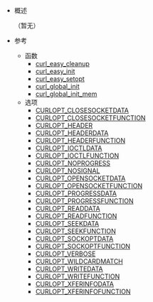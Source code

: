 * 概述

	（暂无）

* 参考
	* 函数 
		* [curl_easy_cleanup](source/reference/function/curl_easy_cleanup.md)
		* [curl_easy_init](source/reference/function/curl_easy_init.md)
		* [curl_easy_setopt](source/reference/function/curl_easy_setopt.md)
		* [curl_global_init](source/reference/function/curl_global_init.md)
		* [curl_global_init_mem](source/reference/function/curl_global_init_mem.md)
	* 选项
		* [CURLOPT_CLOSESOCKETDATA](source/reference/option/CURLOPT_CLOSESOCKETDATA.md)
		* [CURLOPT_CLOSESOCKETFUNCTION](source/reference/option/CURLOPT_CLOSESOCKETFUNCTION.md)
		* [CURLOPT_HEADER](source/reference/option/CURLOPT_HEADER.md)
		* [CURLOPT_HEADERDATA](source/reference/option/CURLOPT_HEADERDATA.md)
		* [CURLOPT_HEADERFUNCTION](source/reference/option/CURLOPT_HEADERFUNCTION.md)
		* [CURLOPT_IOCTLDATA](source/reference/option/CURLOPT_IOCTLDATA.md)
		* [CURLOPT_IOCTLFUNCTION](source/reference/option/CURLOPT_IOCTLFUNCTION.md)
		* [CURLOPT_NOPROGRESS](source/reference/option/CURLOPT_NOPROGRESS.md)
		* [CURLOPT_NOSIGNAL](source/reference/option/CURLOPT_NOSIGNAL.md)
		* [CURLOPT_OPENSOCKETDATA](source/reference/option/CURLOPT_OPENSOCKETDATA.md)
		* [CURLOPT_OPENSOCKETFUNCTION](source/reference/option/CURLOPT_OPENSOCKETFUNCTION.md)
		* [CURLOPT_PROGRESSDATA](source/reference/option/CURLOPT_PROGRESSDATA.md)
		* [CURLOPT_PROGRESSFUNCTION](source/reference/option/CURLOPT_PROGRESSFUNCTION.md)
		* [CURLOPT_READDATA](source/reference/option/CURLOPT_READDATA.md)
		* [CURLOPT_READFUNCTION](source/reference/option/CURLOPT_READFUNCTION.md)
		* [CURLOPT_SEEKDATA](source/reference/option/CURLOPT_SEEKDATA.md)
		* [CURLOPT_SEEKFUNCTION](source/reference/option/CURLOPT_SEEKFUNCTION.md)
		* [CURLOPT_SOCKOPTDATA](source/reference/option/CURLOPT_SOCKOPTDATA.md)
		* [CURLOPT_SOCKOPTFUNCTION](source/reference/option/CURLOPT_SOCKOPTFUNCTION.md)
		* [CURLOPT_VERBOSE](source/reference/option/CURLOPT_VERBOSE.md)
		* [CURLOPT_WILDCARDMATCH](source/reference/option/CURLOPT_WILDCARDMATCH.md)
		* [CURLOPT_WRITEDATA](source/reference/option/CURLOPT_WRITEDATA.md)
		* [CURLOPT_WRITEFUNCTION](source/reference/option/CURLOPT_WRITEFUNCTION.md)
		* [CURLOPT_XFERINFODATA](source/reference/option/CURLOPT_XFERINFODATA.md)
		* [CURLOPT_XFERINFOFUNCTION](source/reference/option/CURLOPT_XFERINFOFUNCTION.md)